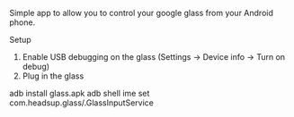 

Simple app to allow you to control your google glass from your Android phone.

Setup

1. Enable USB debugging on the glass (Settings -> Device info -> Turn on debug)
2. Plug in the glass 

adb install glass.apk
adb shell ime set com.headsup.glass/.GlassInputService

